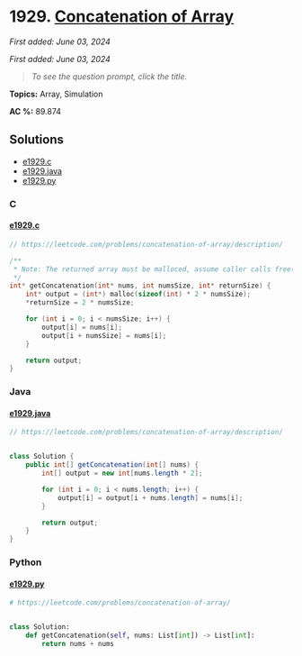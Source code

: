 # 1929. [Concatenation of Array](<https://leetcode.com/problems/concatenation-of-array>)

*First added: June 03, 2024*

*First added: June 03, 2024*


> *To see the question prompt, click the title.*

**Topics:** Array, Simulation

**AC %:** 89.874


## Solutions

- [e1929.c](<../my-submissions/e1929.c>)
- [e1929.java](<../my-submissions/e1929.java>)
- [e1929.py](<../my-submissions/e1929.py>)
### C
#### [e1929.c](<../my-submissions/e1929.c>)
```C
// https://leetcode.com/problems/concatenation-of-array/description/

/**
 * Note: The returned array must be malloced, assume caller calls free().
 */
int* getConcatenation(int* nums, int numsSize, int* returnSize) {
    int* output = (int*) malloc(sizeof(int) * 2 * numsSize);
    *returnSize = 2 * numsSize;

    for (int i = 0; i < numsSize; i++) {
        output[i] = nums[i];
        output[i + numsSize] = nums[i];
    }

    return output;
}
```

### Java
#### [e1929.java](<../my-submissions/e1929.java>)
```Java
// https://leetcode.com/problems/concatenation-of-array/description/


class Solution {
    public int[] getConcatenation(int[] nums) {
        int[] output = new int[nums.length * 2];

        for (int i = 0; i < nums.length; i++) {
            output[i] = output[i + nums.length] = nums[i];
        }

        return output;
    }
}
```

### Python
#### [e1929.py](<../my-submissions/e1929.py>)
```Python
# https://leetcode.com/problems/concatenation-of-array/


class Solution:
    def getConcatenation(self, nums: List[int]) -> List[int]:
        return nums + nums
```

